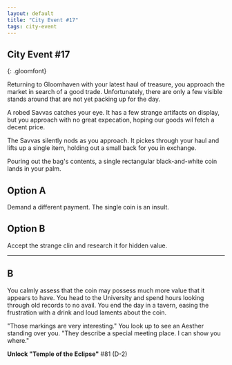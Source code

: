 ```yaml
---
layout: default
title: "City Event #17"
tags: city-event
---
```


## City Event #17
{: .gloomfont}

Returning to Gloomhaven with your latest haul of treasure, you approach the
market in search of a good trade.   Unfortunately, there are only a few visible
stands around that are not yet packing up for the day.

A robed Savvas catches your eye.  It has a few strange artifacts on display, but
you approach with no great expecation, hoping our goods wil fetch a decent price.

The Savvas silently nods as you approach.  It pickes through your haul and lifts
up a single item, holding out a small back for you in exchange.

Pouring out the bag's contents, a single rectangular black-and-white coin lands
in your palm.

## Option A

Demand a different payment.  The single coin is an insult.

## Option B

Accept the strange clin and research it for hidden value.

***

## B

You calmly assess that the coin may possess much more value that it appears to have.
You head to the University and spend hours looking through old records to no avail.
You end the day in a tavern, easing the frustration with a drink and loud laments
about the coin.

"Those markings are very interesting."  You look up to see an Aesther standing over
you.  "They describe a special meeting place.  I can show you where."

<strong>Unlock "Temple of the Eclipse"</strong> #81 <span class="map_loc">(D-2)</span>

